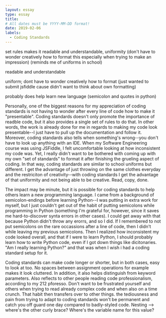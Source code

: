 ```yaml
---
layout: essay
type: essay
title: 
# All dates must be YYYY-MM-DD format!
date: 2019-02-06
labels:
  - Coding Standards
---
```


set rules makes it readable and understandable, uniformity (don't have to wonder creatively how to format this especially when trying to make an impression) (reminds me of uniforms in school)


readable and understandable

uniform; dont have to wonder creatively how to format (just wanted to submit jsfiddle cause didn't want to think about own formatting)

probably does help learn new language (semicolon and quotes in python)



Personally, one of the biggest reasons for my appreciation of coding standards is not having to wonder after every line of code how to make it "presentable". Coding standards doesn't only promote the importance of readble code, but it also provides a single set of rules to do that. In other words, the work is already done for me in regards to making my code look presentable--I just have to pull up the documentation and follow it. Moreover, coding standards also tells when something's wrong--you don't have to look up anything with an IDE. When my Software Engineering course was using JSFiddle, I felt uncomfortable looking at how inconsistent my code was. Yet, I really didn't want to be bothered with coming up with my own "set of standards" to format it after finishing the grueling aspect of coding. In that way, coding standards are similar to school uniforms but different. I get the advantage of just throwing on the same clothes everyday and the restriciton of creativity--with coding standards I get the advantage of that uniformity and not being able to be creative. Read, copy, done. 

The impact may be minute, but it is possible for coding standards to help others learn a new programming language. I came from a background of semicolon-endings before learning Python--I was putting in extra work for myself, but I just couldn't get out of the habit of putting semicolons while programming in Python (something I'm grateful for, however, since it saves me hard-to-discover synta errors in other cases). I could get away with that because Python didn't throw any erorrs, and so I did. If I remembered to not put semicolons on the rare occassions after a line of code, then I didn't while leaving my previous semicolons. Then I realized how inconsistent my code looked overall, and that if I were to learn Python, I should probably learn how to write Python code, even if I got down things like dicitonaries. "Am I really learning Python?" and that was when I wish i had a coding standard setup for it. 

Coding standards can make code longer or shorter, but in both cases, easy to look at too. No spaces between assignment operations for example makes it look cluttered. In addition, it also helps distinguish from keyword parameters. Also reflects to other people reading code professionalism, according to my 212 pforesso. Don't want to be frustrated yourself and others when trying to read already complex code and when also on a time crunch. That habit then transfers over to other things. the tediousness and pain from trying to adapt to coding standards won't be permanent and catch you off guard one day compared to badly-styled code. Nesting --> where's the other curly brace? Where's the variable name for this value? 


